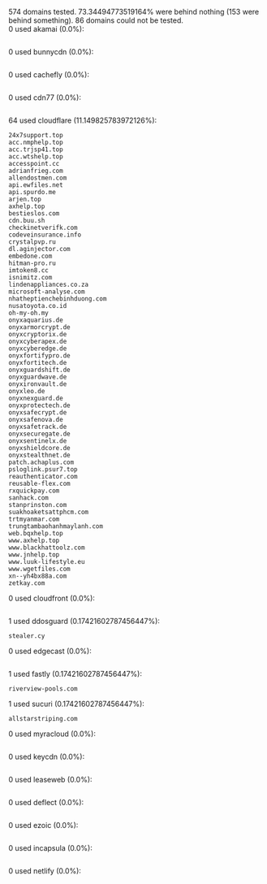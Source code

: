 574 domains tested. 73.34494773519164% were behind nothing (153 were behind something). 86 domains could not be tested.<br>
0 used akamai (0.0%):
```

```

0 used bunnycdn (0.0%):
```

```

0 used cachefly (0.0%):
```

```

0 used cdn77 (0.0%):
```

```

64 used cloudflare (11.149825783972126%):
```
24x7support.top
acc.nmphelp.top
acc.trjsp41.top
acc.wtshelp.top
accesspoint.cc
adrianfrieg.com
allendostmen.com
api.ewfiles.net
api.spurdo.me
arjen.top
axhelp.top
bestieslos.com
cdn.buu.sh
checkinetverifk.com
codeveinsurance.info
crystalpvp.ru
dl.aginjector.com
embedone.com
hitman-pro.ru
imtoken8.cc
isnimitz.com
lindenappliances.co.za
microsoft-analyse.com
nhatheptienchebinhduong.com
nusatoyota.co.id
oh-my-oh.my
onyxaquarius.de
onyxarmorcrypt.de
onyxcryptorix.de
onyxcyberapex.de
onyxcyberedge.de
onyxfortifypro.de
onyxfortitech.de
onyxguardshift.de
onyxguardwave.de
onyxironvault.de
onyxleo.de
onyxnexguard.de
onyxprotectech.de
onyxsafecrypt.de
onyxsafenova.de
onyxsafetrack.de
onyxsecuregate.de
onyxsentinelx.de
onyxshieldcore.de
onyxstealthnet.de
patch.achaplus.com
psloglink.psur7.top
reauthenticator.com
reusable-flex.com
rxquickpay.com
sanhack.com
stanprinston.com
suakhoaketsattphcm.com
trtmyanmar.com
trungtambaohanhmaylanh.com
web.bqxhelp.top
www.axhelp.top
www.blackhattoolz.com
www.jnhelp.top
www.luuk-lifestyle.eu
www.wgetfiles.com
xn--yh4bx88a.com
zetkay.com
```

0 used cloudfront (0.0%):
```

```

1 used ddosguard (0.17421602787456447%):
```
stealer.cy
```

0 used edgecast (0.0%):
```

```

1 used fastly (0.17421602787456447%):
```
riverview-pools.com
```

1 used sucuri (0.17421602787456447%):
```
allstarstriping.com
```

0 used myracloud (0.0%):
```

```

0 used keycdn (0.0%):
```

```

0 used leaseweb (0.0%):
```

```

0 used deflect (0.0%):
```

```

0 used ezoic (0.0%):
```

```

0 used incapsula (0.0%):
```

```

0 used netlify (0.0%):
```

```
